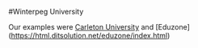 
#Winterpeg University

Our examples were [Carleton University](https://carleton.ca/) and [Eduzone] (https://html.ditsolution.net/eduzone/index.html)
